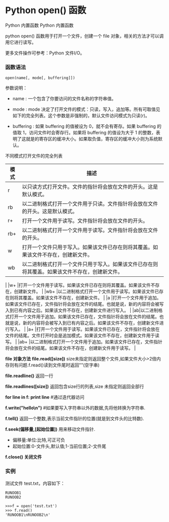 Python open() 函数
==================

Python 内置函数 Python 内置函数

python open() 函数用于打开一个文件，创建一个 file 对象，相关的方法才可以调用它进行读写。

更多文件操作可参考：Python 文件I/O。

### 函数语法

```
open(name[, mode[, buffering]])
```

参数说明：

* name : 一个包含了你要访问的文件名称的字符串值。

* mode : mode 决定了打开文件的模式：只读，写入，追加等。所有可取值见如下的完全列表。这个参数是非强制的，默认文件访问模式为只读(r)。

* buffering : 如果 buffering 的值被设为 0，就不会有寄存。如果 buffering 的值取 1，访问文件时会寄存行。如果将 buffering 的值设为大于 1 的整数，表明了这就是的寄存区的缓冲大小。如果取负值，寄存区的缓冲大小则为系统默认。

不同模式打开文件的完全列表


|模式|描述|
|-----|-----|
|r|以只读方式打开文件。文件的指针将会放在文件的开头。这是默认模式。|
|rb|	以二进制格式打开一个文件用于只读。文件指针将会放在文件的开头。这是默认模式。|
|r+|打开一个文件用于读写。文件指针将会放在文件的开头。|
|rb+|以二进制格式打开一个文件用于读写。文件指针将会放在文件的开头。|
|w|打开一个文件只用于写入。如果该文件已存在则将其覆盖。如果该文件不存在，创建新文件。|
|wb|以二进制格式打开一个文件只用于写入。如果该文件已存在则将其覆盖。如果该文件不存在，创建新文件。
|
|w+	|打开一个文件用于读写。如果该文件已存在则将其覆盖。如果该文件不存在，创建新文件。
|
|wb+	|以二进制格式打开一个文件用于读写。如果该文件已存在则将其覆盖。如果该文件不存在，创建新文件。
|
|a	|打开一个文件用于追加。如果该文件已存在，文件指针将会放在文件的结尾。也就是说，新的内容将会被写入到已有内容之后。如果该文件不存在，创建新文件进行写入。
|
|ab|以二进制格式打开一个文件用于追加。如果该文件已存在，文件指针将会放在文件的结尾。也就是说，新的内容将会被写入到已有内容之后。如果该文件不存在，创建新文件进行写入。
|
|a+	|打开一个文件用于读写。如果该文件已存在，文件指针将会放在文件的结尾。文件打开时会是追加模式。如果该文件不存在，创建新文件用于读写。
|
|ab+	|以二进制格式打开一个文件用于追加。如果该文件已存在，文件指针将会放在文件的结尾。如果该文件不存在，创建新文件用于读写。
|

**file 对象方法**
**file.read([size])** size未指定则返回整个文件,如果文件大小>2倍内存则有问题.f.read()读到文件尾时返回""(空字串)

**file.readline()** 返回一行

**file.readlines([size])** 返回包含size行的列表,size 未指定则返回全部行

**for line in f: print line** #通过迭代器访问

**f.write("hello\n")** #如果要写入字符串以外的数据,先将他转换为字符串.

**f.tell()** 返回一个整数,表示当前文件指针的位置(就是到文件头的比特数).

**f.seek(偏移量,[起始位置])** 用来移动文件指针.

* 偏移量:单位:比特,可正可负
* 起始位置:0-文件头,默认值;1-当前位置;2-文件尾

**f.close() 关闭文件**

### 实例
测试文件 test.txt，内容如下：

```
RUNOOB1
RUNOOB2
```

```
>>>f = open('test.txt')
>>> f.read()
'RUNOOB1\nRUNOOB2\n'
```

